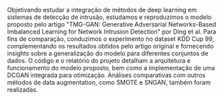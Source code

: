 Objetivando estudar a integração de métodos de deep learning em sistemas de detecção de intrusão, estudamos e reproduzimos o modelo proposto pelo artigo "TMG-GAN: Generative Adversarial Networks-Based Imbalanced Learning for Network Intrusion Detection" por Ding et al.
Para fins de comparação, conduzimos o experimento no dataset KDD Cup 99, complementando os resultados obtidos pelo artigo original e fornecendo insights sobre a generalização do modelo para diferentes conjuntos de dados.
O código e o relatório do projeto detalham a arquitetura e funcionamento do modelo proposto, bem como a implementação de uma DCGAN integrada para otimização. Análises comparativas com outros métodos de data augmentation, como SMOTE e SNGAN, também foram realizadas.
